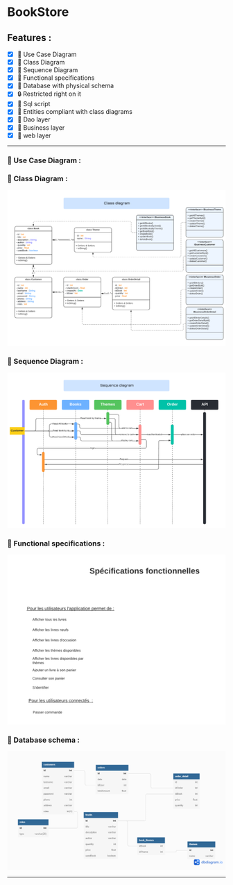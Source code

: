 # **BookStore**

## Features :

- [x] :triangular_ruler: Use Case Diagram
- [x] :triangular_ruler: Class Diagram
- [x] :triangular_ruler: Sequence Diagram
- [x] :page_facing_up: Functional specifications
- [x] :triangular_ruler: Database with physical schema
- [x] :lock: Restricted right on it
- [x] :bookmark_tabs: Sql script
- [x] :blue_book: Entities compliant with class diagrams
- [x] :closed_book: Dao layer
- [x] :orange_book: Business layer
- [x] :green_book: web layer

---

### :triangular_ruler: Use Case Diagram :

### :triangular_ruler: Class Diagram :

![Diagram_Class](Diagram_Class.png)

### :triangular_ruler: Sequence Diagram :

![Sequence_Diagram](Sequence_Diagram.png)

### :page_facing_up: Functional specifications :

![SF](SF.png)

### :triangular_ruler: Database schema :

![DatabaseSchema](BookStore.png)

---
